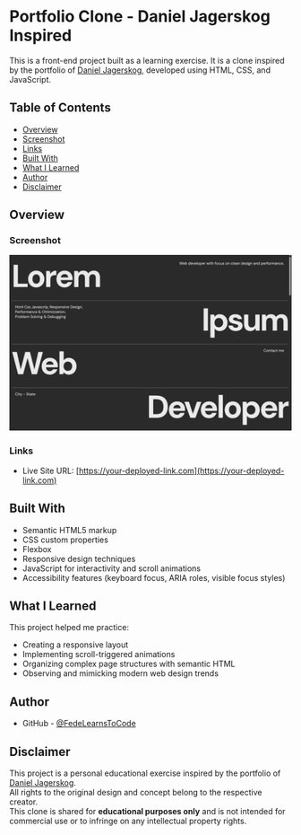 # Portfolio Clone - Daniel Jagerskog Inspired

This is a front-end project built as a learning exercise. It is a clone inspired by the portfolio of [Daniel Jagerskog](https://www.danieljagerskog.com/), developed using HTML, CSS, and JavaScript.

## Table of Contents

- [Overview](#overview)
- [Screenshot](#screenshot)
- [Links](#links)
- [Built With](#built-with)
- [What I Learned](#what-i-learned)
- [Author](#author)
- [Disclaimer](#disclaimer)

## Overview

### Screenshot

![Screenshot of the homepage](./screenshot.jpg)

### Links

- Live Site URL: [https://your-deployed-link.com](https://your-deployed-link.com)

## Built With

- Semantic HTML5 markup
- CSS custom properties
- Flexbox
- Responsive design techniques
- JavaScript for interactivity and scroll animations
- Accessibility features (keyboard focus, ARIA roles, visible focus styles)

## What I Learned

This project helped me practice:

- Creating a responsive layout
- Implementing scroll-triggered animations
- Organizing complex page structures with semantic HTML
- Observing and mimicking modern web design trends

## Author

- GitHub - [@FedeLearnsToCode](https://github.com/FedeLearnsToCode)

## Disclaimer

This project is a personal educational exercise inspired by the portfolio of [Daniel Jagerskog](https://www.danieljagerskog.com/).  
All rights to the original design and concept belong to the respective creator.  
This clone is shared for **educational purposes only** and is not intended for commercial use or to infringe on any intellectual property rights.
